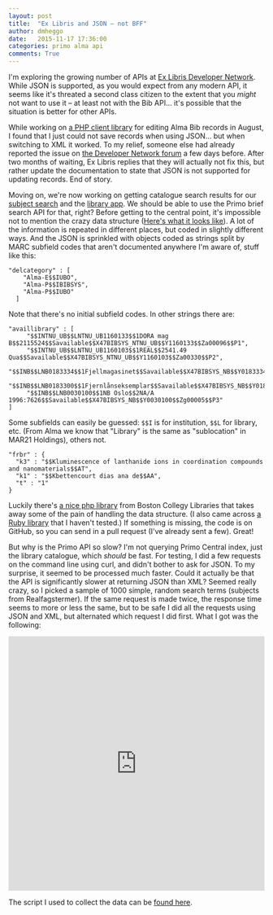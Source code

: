 ```yaml
---
layout: post
title:  "Ex Libris and JSON – not BFF"
author: dmheggo
date:   2015-11-17 17:36:00
categories: primo alma api
comments: True
---
```


I'm exploring the growing number of APIs at [Ex Libris Developer Network](https://developers.exlibrisgroup.com/). While JSON is supported, as you would expect from any modern API, it seems like it's threated a second class citizen to the extent that you *might* not want to use it – at least not with the Bib API… it's possible that the situation is better for other APIs.

While working on [a PHP client library](https://github.com/scriptotek/php-alma-client) for editing Alma Bib records in August, I found that I just could not save records when using JSON… but when switching to XML it worked. To my relief, someone else had already reported the issue on [the Developer Network forum](https://developers.exlibrisgroup.com/discussions#!/forum/posts/list/200.page) a few days before. After two months of waiting, Ex Libris replies that they will actually not fix this, but rather update the documentation to state that JSON is not supported for updating records. End of story.

<!--

Partial support for a format like JSON is almost worse than no support, at least when it's not clearly stated in the documentation that the support is not complete. You start writing your application using JSON, and then at some point later on discovers that you cannot use it for everything. At this point you might be tempted to use another format (like XML) just for these few calls, and your application quickly becomes a mess.
-->

Moving on, we're now working on getting catalogue search results for our [subject search](http://app.uio.no/ub/emnesok) and the [library app](http://app.uio.no/ub/bdi/realfagsbiblioteket). We should be able to use the Primo brief search API for that, right? Before getting to the central point, it's impossible not to mention the crazy data structure ([Here's what it looks like](https://gist.github.com/danmichaelo/6d5611592e396945b7a2)). A lot of the information is repeated in different places, but coded in slightly different ways. And the JSON is sprinkled with objects coded as strings split by MARC subfield codes that aren't documented anywhere I'm aware of, stuff like this:

    "delcategory" : [
	    "Alma-E$$IUBO",
	    "Alma-P$$IBIBSYS",
	    "Alma-P$$IUBO"
	  ]

Note that there's no initial subfield codes. In other strings there are:

	"availlibrary" : [
         "$$INTNU_UB$$LNTNU_UB1160133$$1DORA mag B$$2115524$$Savailable$$X47BIBSYS_NTNU_UB$$Y1160133$$Za00096$$P1",
         "$$INTNU_UB$$LNTNU_UB1160103$$1REAL$$2541.49 Qua$$Savailable$$X47BIBSYS_NTNU_UB$$Y1160103$$Za00330$$P2",
         "$$INB$$LNB0183334$$1Fjellmagasinet$$Savailable$$X47BIBSYS_NB$$Y0183334$$Zg00001$$P1",
         "$$INB$$LNB0183300$$1Fjernlånseksemplar$$Savailable$$X47BIBSYS_NB$$Y0183300$$Zg00030$$P2",
         "$$INB$$LNB0030100$$1NB Oslo$$2NA/A 1996:7626$$Savailable$$X47BIBSYS_NB$$Y0030100$$Zg00005$$P3"
    ]

Some subfields can easily be guessed: `$$I` is for institution, `$$L` for library, etc. (From Alma we know that "Library" is the same as "sublocation" in MAR21 Holdings), others not.

	"frbr" : {
      "k3" : "$$Kluminescence of lanthanide ions in coordination compounds and nanomaterials$$AT",
      "k1" : "$$Kbettencourt dias ana de$$AA",
      "t" : "1"
    }

Luckily there's [a nice php library](https://github.com/BCLibraries/primo-services) from Boston Collegy Libraries that takes away some of the pain of handling the data structure. (I also came across [a Ruby library](https://github.com/scotdalton/exlibris-primo) that I haven't tested.) If something is missing, the code is on GitHub, so you can send in a pull request (I've already sent a few). Great!


But why is the Primo API so slow? I'm not querying Primo Central index, just the library catalogue, which *should* be fast. For testing, I did a few requests on the command line using curl, and didn't bother to ask for JSON. To my surprise, it seemed to be processed much faster. Could it actually be that the API is significantly slower at returning JSON than XML?
Seemed really crazy, so I picked a sample of 1000 simple, random search terms (subjects from Realfagstermer). If the same request is made twice, the response time seems to more or less the same, but to be safe I did all the requests using JSON and XML, but alternated which request I did first. What I got was the following:

<iframe width="100%" height="500" frameborder="0" scrolling="no" src="https://plot.ly/~danmichaelo/370.embed"></iframe>

<!--
  Query: any,contains,Nydanning
    xml: 0.555942058563 seconds
    json: 1.86256408691 seconds
  Query: any,contains,Inverse problemer
    json: 2.38481616974 seconds
    xml: 0.65318608284 seconds
  Query: any,contains,Kulturlandskap
    xml: 2.06030988693 seconds
    json: 5.34008288383 seconds
  Query: any,contains,Land
    json: 5.14769411087 seconds
    xml: 1.56396198273 seconds
-->

The script I used to collect the data can be [found here](https://gist.github.com/danmichaelo/31a4095ee4156298676d).
